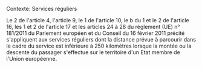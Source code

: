 Contexte: Services réguliers

Le 2 de l'article 4, l'article 9, le 1 de l'article 10, le b du 1 et le 2 de l'article 16, les 1 et 2 de l'article 17 et les articles 24 à 28 du règlement (UE) n° 181/2011 du Parlement européen et du Conseil du 16 février 2011 précité s'appliquent aux services réguliers dont la distance prévue à parcourir dans le cadre du service est inférieure à 250 kilomètres lorsque la montée ou la descente du passager s'effectue sur le territoire d'un Etat membre de l'Union européenne.